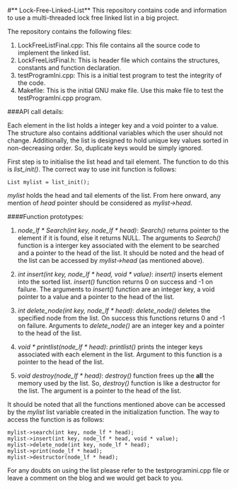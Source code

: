 #** Lock-Free-Linked-List**
This repository contains code and information to use a multi-threaded lock free linked list in a big project.

The repository contains the following files:

1. LockFreeListFinal.cpp: This file contains all the source code to implement the linked list.
2. LockFreeListFinal.h: This is header file which contains the structures, constants and function declaration.
3. testProgramIni.cpp: This is a initial test program to test the integrity of the code.
4. Makefile: This is the initial GNU make file. Use this make file to test the testProgramIni.cpp program.

###API call details:

Each element in the list holds a integer key and a void pointer to a value. The structure also contains additional variables which the user should not change. Additionally, the list is designed to hold unique key values sorted in non-decreasing order. So, duplicate keys would be simply ignored.

First step is to initialise the list head and tail element. The function to do this is *list_init()*.
The correct way to use init function is follows:
```
List mylist = list_init();  
```
*mylist* holds the head and tail elements of the list. From here onward, any mention of *head* pointer should be considered as *mylist->head*. 

####Function prototypes:

1. *node_lf \* Search(int key, node\_lf \* head)*: *Search()* returns pointer to the element if it is found, else it returns NULL. The arguments to *Search()* function is a interger key associated with the element to be searched and a pointer to the head of the list. It should be noted and the head of the list can be accessed by *mylist->head* (as mentioned above).

2. *int insert(int key, node\_lf \* head, void \* value)*: *insert()* inserts element into the sorted list. *insert()* function returns 0 on success and -1 on failure. The arguments to *insert()* function are an integer key, a void pointer to a value and a pointer to the head of the list.

3. *int delete\_node(int key, node\_lf \* head)*: *delete\_node()* deletes the specified node from the list. On success this functions returns 0 and -1 on failure. Arguments to *delete\_node()* are an integer key and a pointer to the head of the list.

4. *void \* printlist(node\_lf \* head)*: *printlist()* prints the integer keys associated with each element in the list. Argument to this function is a pointer to the head of the list.

5. *void destroy(node\_lf \* head)*: *destroy()* function frees up the **all** the memory used by the list. So, *destroy()* function is like a destructor for the list. The argument is a pointer to the head of the list.  

It should be noted that all the functions mentioned above can be accessed by the *mylist* list variable created in the initialization function. 
The way to access the function is as follows:
```
mylist->search(int key, node_lf * head);
mylist->insert(int key, node_lf * head, void * value);
mylist->delete_node(int key, node_lf * head);
mylist->print(node_lf * head);
mylist->destructor(node_lf * head);

```

For any doubts on using the list please refer to the testprogramini.cpp file or leave a comment on the blog and we would get back to you.

